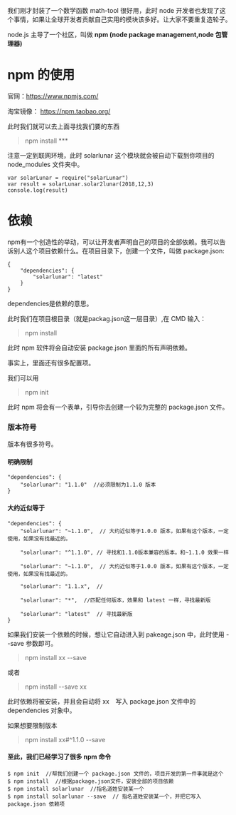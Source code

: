 我们刚才封装了一个数学函数 math-tool 很好用，此时 node 开发者也发现了这个事情，如果让全球开发者贡献自己实用的模块该多好。让大家不要重复造轮子。

node.js 主导了一个社区，叫做 **npm (node package management,node 包管理器)**

# npm 的使用
官网：https://www.npmjs.com/

淘宝镜像： https://npm.taobao.org/

此时我们就可以去上面寻找我们要的东西

> npm install ***

注意一定到联网环境，此时 solarlunar 这个模块就会被自动下载到你项目的 node_modules 文件夹中。

```
var solarLunar = require("solarLunar")
var result = solarLunar.solar2lunar(2018,12,3)
console.log(result)
```

# 依赖
npm有一个创造性的举动，可以让开发者声明自己的项目的全部依赖。我可以告诉别人这个项目依赖什么。在项目目录下，创建一个文件，叫做 package.json:
```
{
    "dependencies": {
        "solarlunar": "latest"
    }
}
```
dependencies是依赖的意思。

此时我们在项目根目录（就是packag.json这一层目录）,在 CMD 输入：
> npm install

此时 npm 软件将会自动安装 package.json 里面的所有声明依赖。

事实上，里面还有很多配置项。

我们可以用
> npm init

此时 npm 将会有一个表单，引导你去创建一个较为完整的 package.json 文件。

### 版本符号
版本有很多符号。
#### 明确限制
```
"dependencies": {
    "solarlunar": "1.1.0"  //必须限制为1.1.0 版本
}
```

#### 大约近似等于 
```
"dependencies": {
    "solarlunar": "~1.1.0",  // 大约近似等于1.0.0 版本，如果有这个版本，一定使用，如果没有找最近的。

    "solarlunar": "^1.1.0", // 寻找和1.1.0版本兼容的版本。和~1.1.0 效果一样

    "solarlunar": "~1.1.0",  // 大约近似等于1.0.0 版本，如果有这个版本，一定使用，如果没有找最近的。
    
    "solarlunar": "1.1.x",  //
    
    "solarlunar": "*",  //匹配任何版本，效果和 latest 一样，寻找最新版
    
    "solarlunar": "latest"  // 寻找最新版
}
```
如果我们安装一个依赖的时候，想让它自动进入到 pakeage.json 中，此时使用 --save 参数即可。
> npm install xx --save

或者
> npm install --save xx

此时依赖将被安装，并且会自动将 xx　写入 package.json 文件中的 dependencies 对象中。

如果想要限制版本
> npm install xx#^1.1.0 --save

#### 至此，我们已经学习了很多 npm 命令
```
$ npm init  //帮我们创建一个 package.json 文件的，项目开发的第一件事就是这个
$ npm install  //根据package.json文件，安装全部的项目依赖
$ npm install solarlunar  //指名道姓安装某一个
$ npm install solarlunar --save  // 指名道姓安装某一个，并把它写入 package.json 依赖项
```

